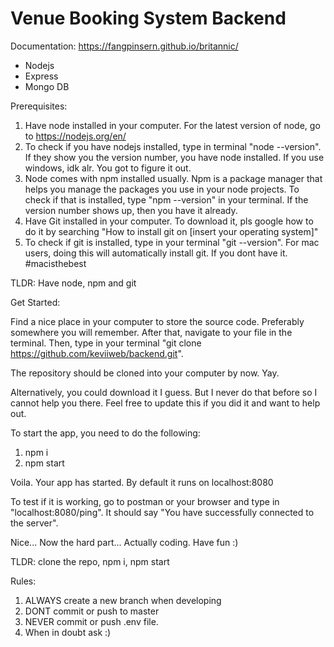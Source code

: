 # Venue Booking System Backend

Documentation: https://fangpinsern.github.io/britannic/

- Nodejs
- Express
- Mongo DB

Prerequisites:

1. Have node installed in your computer. For the latest version of node, go to https://nodejs.org/en/
2. To check if you have nodejs installed, type in terminal "node --version". If they show you the version number, you have node installed. If you use windows, idk alr. You got to figure it out.
3. Node comes with npm installed usually. Npm is a package manager that helps you manage the packages you use in your node projects. To check if that is installed, type "npm --version" in your terminal. If the version number shows up, then you have it already.
4. Have Git installed in your computer. To download it, pls google how to do it by searching "How to install git on [insert your operating system]"
5. To check if git is installed, type in your terminal "git --version". For mac users, doing this will automatically install git. If you dont have it. #macisthebest

TLDR: Have node, npm and git

Get Started:

Find a nice place in your computer to store the source code. Preferably somewhere you will remember. After that, navigate to your file in the terminal. Then, type in your terminal "git clone <https://github.com/keviiweb/backend.git>".

The repository should be cloned into your computer by now. Yay.

Alternatively, you could download it I guess. But I never do that before so I cannot help you there. Feel free to update this if you did it and want to help out.

To start the app, you need to do the following:

1. npm i
2. npm start

Voila. Your app has started. By default it runs on localhost:8080

To test if it is working, go to postman or your browser and type in "localhost:8080/ping". It should say "You have successfully connected to the server".

Nice... Now the hard part... Actually coding. Have fun :)

TLDR: clone the repo, npm i, npm start

Rules:

1. ALWAYS create a new branch when developing
2. DONT commit or push to master
3. NEVER commit or push .env file.
4. When in doubt ask :)


